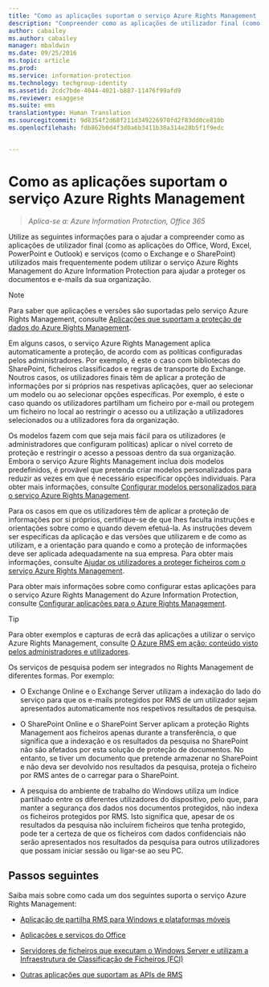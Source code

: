 ```yaml
---
title: "Como as aplicações suportam o serviço Azure Rights Management | Azure Information Protection"
description: "Compreender como as aplicações de utilizador final (como as aplicações do Office, Word, Excel, PowerPoint e Outlook) e serviços (como o Exchange e o SharePoint) utilizados mais frequentemente podem utilizar o serviço Azure Rights Management do Azure Information Protection para ajudar a proteger os documentos e e-mails da sua organização."
author: cabailey
ms.author: cabailey
manager: mbaldwin
ms.date: 09/25/2016
ms.topic: article
ms.prod: 
ms.service: information-protection
ms.technology: techgroup-identity
ms.assetid: 2cdc7bde-4044-4021-b887-11476f99afd9
ms.reviewer: esaggese
ms.suite: ems
translationtype: Human Translation
ms.sourcegitcommit: 9d8354f2d68f211d349226970fd2f83dd0ce810b
ms.openlocfilehash: fdb862b0d4f3d0a6b3411b38a314e28b5f1f9edc


---
```


# <a name="how-applications-support-the-azure-rights-management-service"></a>Como as aplicações suportam o serviço Azure Rights Management

>*Aplica-se a: Azure Information Protection, Office 365*

Utilize as seguintes informações para o ajudar a compreender como as aplicações de utilizador final (como as aplicações do Office, Word, Excel, PowerPoint e Outlook) e serviços (como o Exchange e o SharePoint) utilizados mais frequentemente podem utilizar o serviço Azure Rights Management do Azure Information Protection para ajudar a proteger os documentos e e-mails da sua organização. 
> [!NOTE]
> Para saber que aplicações e versões são suportadas pelo serviço Azure Rights Management, consulte [Aplicações que suportam a proteção de dados do Azure Rights Management](../get-started/requirements-applications.md).

Em alguns casos, o serviço Azure Rights Management aplica automaticamente a proteção, de acordo com as políticas configuradas pelos administradores. Por exemplo, é este o caso com bibliotecas do SharePoint, ficheiros classificados e regras de transporte do Exchange. Noutros casos, os utilizadores finais têm de aplicar a proteção de informações por si próprios nas respetivas aplicações, quer ao selecionar um modelo ou ao selecionar opções específicas. Por exemplo, é este o caso quando os utilizadores partilham um ficheiro por e-mail ou protegem um ficheiro no local ao restringir o acesso ou a utilização a utilizadores selecionados ou a utilizadores fora da organização.

Os modelos fazem com que seja mais fácil para os utilizadores (e administradores que configuram políticas) aplicar o nível correto de proteção e restringir o acesso a pessoas dentro da sua organização. Embora o serviço Azure Rights Management inclua dois modelos predefinidos, é provável que pretenda criar modelos personalizados para reduzir as vezes em que é necessário especificar opções individuais. Para obter mais informações, consulte [Configurar modelos personalizados para o serviço Azure Rights Management](../deploy-use/configure-custom-templates.md).

Para os casos em que os utilizadores têm de aplicar a proteção de informações por si próprios, certifique-se de que lhes faculta instruções e orientações sobre como e quando devem efetuá-la. As instruções devem ser específicas da aplicação e das versões que utilizarem e de como as utilizam, e a orientação para quando e como a proteção de informações deve ser aplicada adequadamente na sua empresa. Para obter mais informações, consulte [Ajudar os utilizadores a proteger ficheiros com o serviço Azure Rights Management](../deploy-use/help-users.md).

Para obter mais informações sobre como configurar estas aplicações para o serviço Azure Rights Management do Azure Information Protection, consulte [Configurar aplicações para o Azure Rights Management](../deploy-use/configure-applications.md).

> [!TIP]
> Para obter exemplos e capturas de ecrã das aplicações a utilizar o serviço Azure Rights Management, consulte [O Azure RMS em ação: conteúdo visto pelos administradores e utilizadores](what-admins-users-see.md).

Os serviços de pesquisa podem ser integrados no Rights Management de diferentes formas. Por exemplo: 

- O Exchange Online e o Exchange Server utilizam a indexação do lado do serviço para que os e-mails protegidos por RMS de um utilizador sejam apresentados automaticamente nos respetivos resultados de pesquisa. 

- O SharePoint Online e o SharePoint Server aplicam a proteção Rights Management aos ficheiros apenas durante a transferência, o que significa que a indexação e os resultados da pesquisa no SharePoint não são afetados por esta solução de proteção de documentos. No entanto, se tiver um documento que pretende armazenar no SharePoint e não deva ser devolvido nos resultados da pesquisa, proteja o ficheiro por RMS antes de o carregar para o SharePoint.

- A pesquisa do ambiente de trabalho do Windows utiliza um índice partilhado entre os diferentes utilizadores do dispositivo, pelo que, para manter a segurança dos dados nos documentos protegidos, não indexa os ficheiros protegidos por RMS. Isto significa que, apesar de os resultados da pesquisa não incluírem ficheiros que tenha protegido, pode ter a certeza de que os ficheiros com dados confidenciais não serão apresentados nos resultados da pesquisa para outros utilizadores que possam iniciar sessão ou ligar-se ao seu PC. 



## <a name="next-steps"></a>Passos seguintes

Saiba mais sobre como cada um dos seguintes suporta o serviço Azure Rights Management:

-   [Aplicação de partilha RMS para Windows e plataformas móveis](sharing-app-support.md)

-   [Aplicações e serviços do Office](office-apps-services-support.md)

-   [Servidores de ficheiros que executam o Windows Server e utilizam a Infraestrutura de Classificação de Ficheiros (FCI)](file-server-support.md)

-   [Outras aplicações que suportam as APIs de RMS](api-support.md)




<!--HONumber=Nov16_HO2-->


